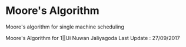 # Moore's Algorithm
Moore's algorithm for single machine scheduling

Moore's Algorithm for 1||Ui
Nuwan Jaliyagoda
Last Update : 27/09/2017
